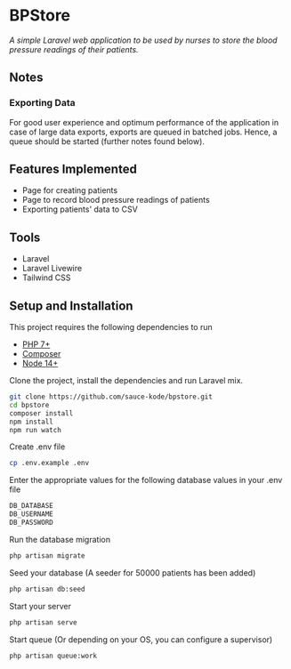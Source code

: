 # BPStore
_A simple Laravel web application to be used by nurses to store the blood pressure readings of their patients._

## Notes

### Exporting Data
For good user experience and optimum performance of the application in case of large data exports, exports are queued in batched jobs. Hence, a queue should be started (further notes found below).

## Features Implemented
* Page for creating patients
* Page to record blood pressure readings of patients
* Exporting patients' data to CSV

## Tools

* Laravel
* Laravel Livewire
* Tailwind CSS

## Setup and Installation

This project requires the following dependencies to run

* [PHP 7+](https://www.php.net/downloads.php)
* [Composer](https://getcomposer.org/download/)
* [Node 14+](https://nodejs.org/en/)

Clone the project, install the dependencies and run Laravel mix.
```sh
git clone https://github.com/sauce-kode/bpstore.git
cd bpstore
composer install
npm install
npm run watch
```

Create .env file
```sh
cp .env.example .env
```

Enter the appropriate values for the following database values in your .env file
```sh
DB_DATABASE
DB_USERNAME
DB_PASSWORD
```

Run the database migration
```sh
php artisan migrate
```

Seed your database (A seeder for 50000 patients has been added)
```sh
php artisan db:seed
```

Start your server
```sh
php artisan serve
```

Start queue (Or depending on your OS, you can configure a supervisor)
```sh
php artisan queue:work
```